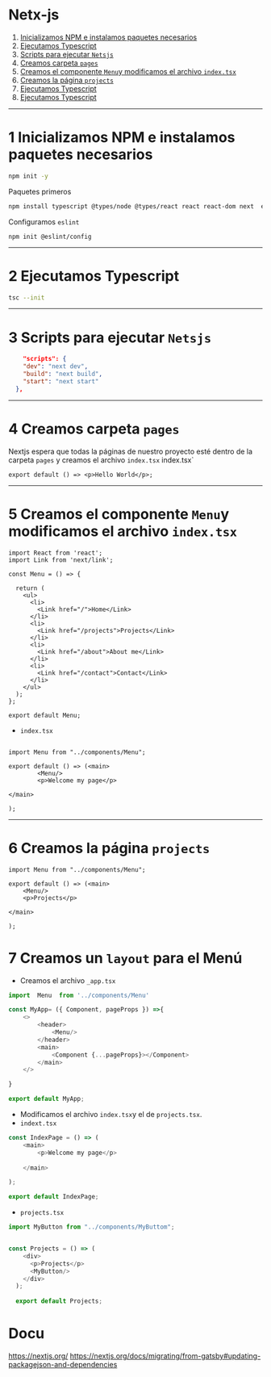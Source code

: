 # Netx-js

1. [Inicializamos NPM e instalamos paquetes necesarios](#schema1)
1. [ Ejecutamos Typescript ](#schema2)
1. [ Scripts para ejecutar `Netsjs` ](#schema3)
1. [ Creamos carpeta `pages` ](#schema4)
1. [ Creamos el componente `Menu`y modificamos el archivo `index.tsx`](#schema5)
1. [ Creamos la página `projects` ](#schema6)
1. [ Ejecutamos Typescript ](#schema2)
1. [ Ejecutamos Typescript ](#schema2)

<hr>

<a name="schema1"></a>


# 1 Inicializamos NPM e instalamos paquetes necesarios
~~~bash
npm init -y
~~~ 
Paquetes primeros
~~~ bash
npm install typescript @types/node @types/react react react-dom next  eslint
~~~
Configuramos `eslint`
~~~
npm init @eslint/config
~~~


<hr>

<a name="schema2"></a>

# 2 Ejecutamos Typescript 

~~~bash
tsc --init
~~~


<hr>

<a name="schema3"></a>

# 3 Scripts para ejecutar `Netsjs`
~~~json
    "scripts": {
    "dev": "next dev",
    "build": "next build",
    "start": "next start"
  },
~~~

<hr>

<a name="schema4"></a>

# 4 Creamos carpeta `pages`
Nextjs espera que todas la páginas de nuestro proyecto esté dentro de la carpeta `pages` y creamos el archivo `index.tsx`
index.tsx`
~~~tsx
export default () => <p>Hello World</p>;
~~~

<hr>

<a name="schema5"></a>

# 5 Creamos el componente `Menu`y modificamos el archivo `index.tsx`
~~~tsx
import React from 'react';
import Link from 'next/link';

const Menu = () => {
  
  return (
    <ul>
      <li>
        <Link href="/">Home</Link>
      </li>
      <li>
        <Link href="/projects">Projects</Link>
      </li>
      <li>
        <Link href="/about">About me</Link>
      </li>
      <li>
        <Link href="/contact">Contact</Link>
      </li>
    </ul>
  );
};

export default Menu;
~~~
- `index.tsx`
~~~tsx

import Menu from "../components/Menu";

export default () => (<main>
        <Menu/>
        <p>Welcome my page</p>
        
</main>

);
~~~

<hr>

<a name="schema6"></a>

# 6 Creamos la página `projects`
~~~tsx
import Menu from "../components/Menu";

export default () => (<main>
    <Menu/>
    <p>Projects</p>
    
</main>

);
~~~


# 7 Creamos un `layout` para el Menú
- Creamos el archivo `_app.tsx`
~~~ts 
import  Menu  from '../components/Menu'

const MyApp= ({ Component, pageProps }) =>{
    <>
        <header>
            <Menu/>       
        </header>
        <main>
            <Component {...pageProps}></Component>
        </main>
    </>

}

export default MyApp;
~~~

- Modificamos el archivo `index.tsx`y el de `projects.tsx`.
- `indext.tsx`   
~~~ts
const IndexPage = () => (
    <main>
        <p>Welcome my page</p>
        
    </main>

);

export default IndexPage;
~~~
- `projects.tsx`
~~~ts
import MyButton from "../components/MyButtom";


const Projects = () => (
    <div>
      <p>Projects</p>
      <MyButton/>
    </div>
  );
  
  export default Projects;
~~~


# Docu
https://nextjs.org/
https://nextjs.org/docs/migrating/from-gatsby#updating-packagejson-and-dependencies